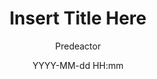 ---
title: "Insert Title Here"
layout: post
date: YYYY-MM-dd HH:mm
tag:
- ListOfTag
image: /path/to/image.jpg
headerImage: true
projects: true
hidden: true # don't count this post in blog pagination
description: "Insert Description Here"
category: project
author: Predeactor
externalLink: false
---